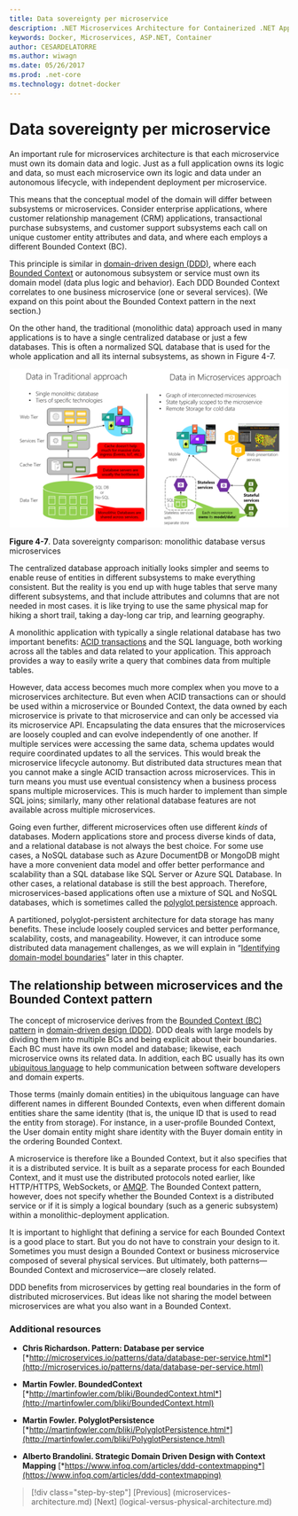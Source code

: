 ```yaml
---
title: Data sovereignty per microservice
description: .NET Microservices Architecture for Containerized .NET Applications | Data sovereignty per microservice
keywords: Docker, Microservices, ASP.NET, Container
author: CESARDELATORRE
ms.author: wiwagn
ms.date: 05/26/2017
ms.prod: .net-core
ms.technology: dotnet-docker
---
```

# Data sovereignty per microservice

An important rule for microservices architecture is that each microservice must own its domain data and logic. Just as a full application owns its logic and data, so must each microservice own its logic and data under an autonomous lifecycle, with independent deployment per microservice.

This means that the conceptual model of the domain will differ between subsystems or microservices. Consider enterprise applications, where customer relationship management (CRM) applications, transactional purchase subsystems, and customer support subsystems each call on unique customer entity attributes and data, and where each employs a different Bounded Context (BC).

This principle is similar in [domain-driven design (DDD)](https://en.wikipedia.org/wiki/Domain-driven_design), where each [Bounded Context](https://martinfowler.com/bliki/BoundedContext.html) or autonomous subsystem or service must own its domain model (data plus logic and behavior). Each DDD Bounded Context correlates to one business microservice (one or several services). (We expand on this point about the Bounded Context pattern in the next section.)

On the other hand, the traditional (monolithic data) approach used in many applications is to have a single centralized database or just a few databases. This is often a normalized SQL database that is used for the whole application and all its internal subsystems, as shown in Figure 4-7.

![](./media/image7.png)

**Figure 4-7**. Data sovereignty comparison: monolithic database versus microservices

The centralized database approach initially looks simpler and seems to enable reuse of entities in different subsystems to make everything consistent. But the reality is you end up with huge tables that serve many different subsystems, and that include attributes and columns that are not needed in most cases. it is like trying to use the same physical map for hiking a short trail, taking a day-long car trip, and learning geography.

A monolithic application with typically a single relational database has two important benefits: [ACID transactions](https://en.wikipedia.org/wiki/ACID) and the SQL language, both working across all the tables and data related to your application. This approach provides a way to easily write a query that combines data from multiple tables.

However, data access becomes much more complex when you move to a microservices architecture. But even when ACID transactions can or should be used within a microservice or Bounded Context, the data owned by each microservice is private to that microservice and can only be accessed via its microservice API. Encapsulating the data ensures that the microservices are loosely coupled and can evolve independently of one another. If multiple services were accessing the same data, schema updates would require coordinated updates to all the services. This would break the microservice lifecycle autonomy. But distributed data structures mean that you cannot make a single ACID transaction across microservices. This in turn means you must use eventual consistency when a business process spans multiple microservices. This is much harder to implement than simple SQL joins; similarly, many other relational database features are not available across multiple microservices.

Going even further, different microservices often use different *kinds* of databases. Modern applications store and process diverse kinds of data, and a relational database is not always the best choice. For some use cases, a NoSQL database such as Azure DocumentDB or MongoDB might have a more convenient data model and offer better performance and scalability than a SQL database like SQL Server or Azure SQL Database. In other cases, a relational database is still the best approach. Therefore, microservices-based applications often use a mixture of SQL and NoSQL databases, which is sometimes called the [polyglot persistence](http://martinfowler.com/bliki/PolyglotPersistence.html) approach.

A partitioned, polyglot-persistent architecture for data storage has many benefits. These include loosely coupled services and better performance, scalability, costs, and manageability. However, it can introduce some distributed data management challenges, as we will explain in “[Identifying domain-model boundaries](#identifying-domain-model-boundaries-for-each-microservice)” later in this chapter.

## The relationship between microservices and the Bounded Context pattern

The concept of microservice derives from the [Bounded Context (BC) pattern](http://martinfowler.com/bliki/BoundedContext.html) in [domain-driven design (DDD)](https://en.wikipedia.org/wiki/Domain-driven_design). DDD deals with large models by dividing them into multiple BCs and being explicit about their boundaries. Each BC must have its own model and database; likewise, each microservice owns its related data. In addition, each BC usually has its own [ubiquitous language](http://martinfowler.com/bliki/UbiquitousLanguage.html) to help communication between software developers and domain experts.

Those terms (mainly domain entities) in the ubiquitous language can have different names in different Bounded Contexts, even when different domain entities share the same identity (that is, the unique ID that is used to read the entity from storage). For instance, in a user-profile Bounded Context, the User domain entity might share identity with the Buyer domain entity in the ordering Bounded Context.

A microservice is therefore like a Bounded Context, but it also specifies that it is a distributed service. It is built as a separate process for each Bounded Context, and it must use the distributed protocols noted earlier, like HTTP/HTTPS, WebSockets, or [AMQP](https://en.wikipedia.org/wiki/Advanced_Message_Queuing_Protocol). The Bounded Context pattern, however, does not specify whether the Bounded Context is a distributed service or if it is simply a logical boundary (such as a generic subsystem) within a monolithic-deployment application.

It is important to highlight that defining a service for each Bounded Context is a good place to start. But you do not have to constrain your design to it. Sometimes you must design a Bounded Context or business microservice composed of several physical services. But ultimately, both patterns—Bounded Context and microservice—are closely related.

DDD benefits from microservices by getting real boundaries in the form of distributed microservices. But ideas like not sharing the model between microservices are what you also want in a Bounded Context.

### Additional resources

-   **Chris Richardson. Pattern: Database per service**
    [*http://microservices.io/patterns/data/database-per-service.html*](http://microservices.io/patterns/data/database-per-service.html)

-   **Martin Fowler. BoundedContext**
    [*http://martinfowler.com/bliki/BoundedContext.html*](http://martinfowler.com/bliki/BoundedContext.html)

-   **Martin Fowler. PolyglotPersistence**
    [*http://martinfowler.com/bliki/PolyglotPersistence.html*](http://martinfowler.com/bliki/PolyglotPersistence.html)

-   **Alberto Brandolini. Strategic Domain Driven Design with Context Mapping**
    [*https://www.infoq.com/articles/ddd-contextmapping*](https://www.infoq.com/articles/ddd-contextmapping)


>[!div class="step-by-step"]
[Previous] (microservices-architecture.md)
[Next] (logical-versus-physical-architecture.md)
